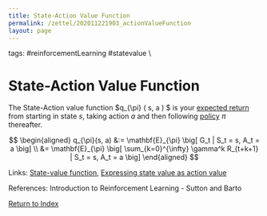```yaml
---
title: State-Action Value Function
permalink: /zettel/202011221903_actionValueFunction
layout: page
---
```

tags: #reinforcementLearning #statevalue \

# State-Action Value Function

The State-Action value function $q_{\pi} ( s, a ) $ is your [expected return](202011221815_returnsRL) from starting in state $s$, taking 
action $a$ and then following [policy](202011242107_rlPolicy) $\pi$ thereafter.

$$
\begin{aligned}
q_{\pi}(s, a) &:= \mathbf{E}_{\pi} \big[ G_t | S_t  = s, A_t = a \big] \\
&= \mathbf{E}_{\pi} \big[ \sum_{k=0}^{\infty} \gamma^k R_{t+k+1} | S_t = s, A_t = a \big]
\end{aligned}
$$

Links: [State-value function](202011221845_valueFunctions), [Expressing state value as action value](202011221924_expressingStateToActionValue)

References: Introduction to Reinforcement Learning - Sutton and Barto

[Return to Index](index)